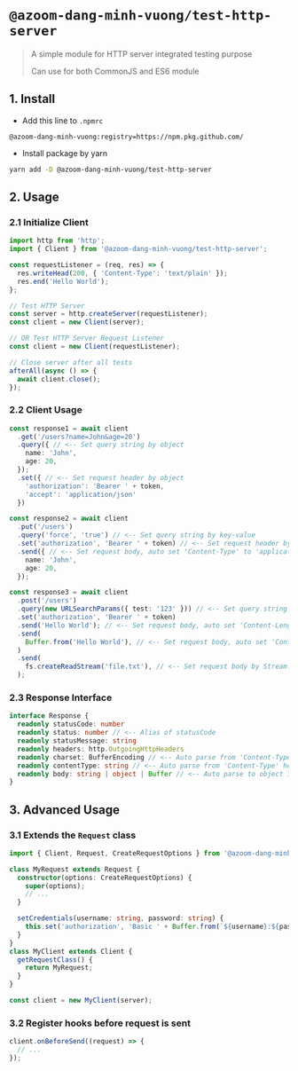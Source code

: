 # `@azoom-dang-minh-vuong/test-http-server`
> A simple module for HTTP server integrated testing purpose
> 
> Can use for both CommonJS and ES6 module

## 1. Install

- Add this line to `.npmrc`
```
@azoom-dang-minh-vuong:registry=https://npm.pkg.github.com/
```

- Install package by yarn

```sh
yarn add -D @azoom-dang-minh-vuong/test-http-server
```

## 2. Usage

### 2.1 Initialize Client

```typescript
import http from 'http';
import { Client } from '@azoom-dang-minh-vuong/test-http-server';

const requestListener = (req, res) => {
  res.writeHead(200, { 'Content-Type': 'text/plain' });
  res.end('Hello World');
};

// Test HTTP Server
const server = http.createServer(requestListener);
const client = new Client(server);

// OR Test HTTP Server Request Listener
const client = new Client(requestListener);

// Close server after all tests
afterAll(async () => {
  await client.close();
});
```

### 2.2 Client Usage

```typescript
const response1 = await client
  .get('/users?name=John&age=20')
  .query({ // <-- Set query string by object
    name: 'John',
    age: 20,
  });
  .set({ // <-- Set request header by object
    'authorization': 'Bearer ' + token,
    'accept': 'application/json'
  })

const response2 = await client
  .put('/users')
  .query('force', 'true') // <-- Set query string by key-value
  .set('authorization', 'Bearer ' + token) // <-- Set request header by key-value
  .send({ // <-- Set request body, auto set 'Content-Type' to 'application/json', auto stringify object and set 'Content-Length'
    name: 'John',
    age: 20,
  });

const response3 = await client
  .post('/users')
  .query(new URLSearchParams({ test: '123' })) // <-- Set query string by URLSearchParams
  .set('authorization', 'Bearer ' + token)
  .send('Hello World'); // <-- Set request body, auto set 'Content-Length'
  .send(
    Buffer.from('Hello World'), // <-- Set request body, auto set 'Content-Length'
  )
  .send(
    fs.createReadStream('file.txt'), // <-- Set request body by Stream.Readable
  );
```

### 2.3 Response Interface

```typescript
interface Response {
  readonly statusCode: number
  readonly status: number // <-- Alias of statusCode
  readonly statusMessage: string
  readonly headers: http.OutgoingHttpHeaders
  readonly charset: BufferEncoding // <-- Auto parse from 'Content-Type' header
  readonly contentType: string // <-- Auto parse from 'Content-Type' header to MIME type
  readonly body: string | object | Buffer // <-- Auto parse to object if 'Content-Type' is 'application/json'
}
```

## 3. Advanced Usage

### 3.1 Extends the `Request` class

```typescript
import { Client, Request, CreateRequestOptions } from '@azoom-dang-minh-vuong/test-http-server';

class MyRequest extends Request {
  constructor(options: CreateRequestOptions) {
    super(options);
    // ...
  }

  setCredentials(username: string, password: string) {
    this.set('authorization', 'Basic ' + Buffer.from(`${username}:${password}`).toString('base64'));
  }
}
class MyClient extends Client {
  getRequestClass() {
    return MyRequest;
  }
}

const client = new MyClient(server);
```

### 3.2 Register hooks before request is sent
  
```typescript
client.onBeforeSend((request) => {
  // ...
});
```
